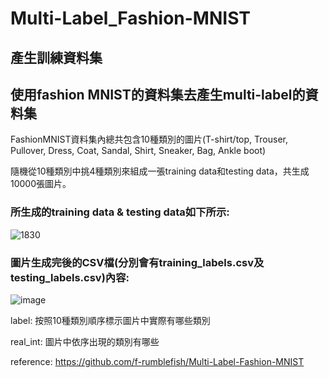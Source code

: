 # Multi-Label_Fashion-MNIST
## 產生訓練資料集
## 使用fashion MNIST的資料集去產生multi-label的資料集
FashionMNIST資料集內總共包含10種類別的圖片(T-shirt/top, Trouser, Pullover, Dress, Coat, Sandal, Shirt, Sneaker, Bag, Ankle boot)     

隨機從10種類別中挑4種類別來組成一張training data和testing data，共生成10000張圖片。  
### 所生成的training data & testing data如下所示:
![1830](https://user-images.githubusercontent.com/62006029/197686250-70fc1d32-85d8-457a-8e3f-ae2a4dbc9792.png)

### 圖片生成完後的CSV檔(分別會有training_labels.csv及testing_labels.csv)內容:
![image](https://user-images.githubusercontent.com/62006029/197686747-07085abc-4fa3-4ebb-9495-3f0d529d7ac8.png)  

label: 按照10種類別順序標示圖片中實際有哪些類別

real_int: 圖片中依序出現的類別有哪些 





reference: https://github.com/f-rumblefish/Multi-Label-Fashion-MNIST
